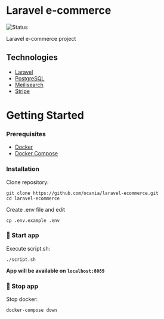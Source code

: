 # Laravel e-commerce

![Status](https://img.shields.io/badge/Status-70%25-orange)

Laravel e-commerce project

## Technologies

- [Laravel](https://laravel.com/)
- [PostgreSQL](https://www.postgresql.org/)
- [Meilisearch](https://www.meilisearch.com/)
- [Stripe](https://stripe.com/en-es)

# Getting Started

### Prerequisites

- [Docker](https://docs.docker.com/get-docker/)
- [Docker Compose](https://docs.docker.com/compose/install/)

### Installation

Clone repository:

```
git clone https://github.com/ocania/laravel-ecommerce.git
cd laravel-ecommerce
```

Create .env file and edit

```
cp .env.example .env
```

### 🚀 Start app

Execute script.sh:

```
./script.sh
```

**App will be available on `localhost:8089`**

### 🛑 Stop app

Stop docker:

```
docker-compose down
```
